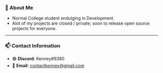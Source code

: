 ### 🤖 About Me
- Normal College student endulging in Development.
- Alot of my projects are closed / private; soon to release open source projects for everyone.

------------------------------------------------------------------------------------------------------------------------------

### 📫 Contact Information
- 🟣 **Discord**: Kenney#9380
- 📄 **Email**: contactkenney@gmail.com
